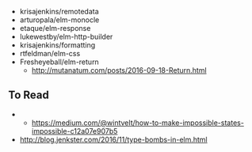 - krisajenkins/remotedata
- arturopala/elm-monocle
- etaque/elm-response
- lukewestby/elm-http-builder
- krisajenkins/formatting
- rtfeldman/elm-css
- Fresheyeball/elm-return
  - http://mutanatum.com/posts/2016-09-18-Return.html

## To Read

- - https://medium.com/@wintvelt/how-to-make-impossible-states-impossible-c12a07e907b5
- http://blog.jenkster.com/2016/11/type-bombs-in-elm.html
